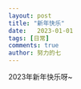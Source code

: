 ```yaml
---
layout: post
title: "新年快乐"
date:   2023-01-01
tags: [日常]
comments: true
author: 努力的七
---
```


2023年新年快乐呀~
